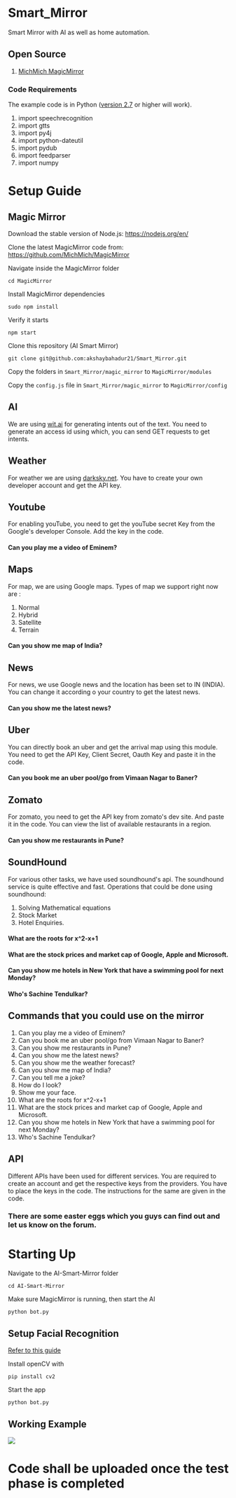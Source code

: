# Smart_Mirror
Smart Mirror with AI as well as home automation.

## Open Source

1) [MichMich MagicMirror](https://magicmirror.builders/)

### Code Requirements
The example code is in Python ([version 2.7](https://www.python.org/download/releases/2.7/) or higher will work). 

1) import speechrecognition
2) import gtts
3) import py4j
4) import python-dateutil
5) import pydub
6) import feedparser
7) import numpy

# Setup Guide

## Magic Mirror
Download the stable version of Node.js: 
https://nodejs.org/en/

Clone the latest MagicMirror code from:
https://github.com/MichMich/MagicMirror

Navigate inside the MagicMirror folder
```shell
cd MagicMirror
```

Install MagicMirror dependencies
```shell
sudo npm install
```
 
Verify it starts
```shell
npm start
```
 
 
Clone this repository (AI Smart Mirror)
```shell
git clone git@github.com:akshaybahadur21/Smart_Mirror.git
```

Copy the folders in `Smart_Mirror/magic_mirror` to `MagicMirror/modules`

Copy the `config.js` file in `Smart_Mirror/magic_mirror` to `MagicMirror/config`
 
## AI
 
We are using [wit.ai](https://wit.ai/) for generating intents out of the text.
You need to generate an access id using which, you can send GET requests to get intents.

## Weather

For weather we are using [darksky.net](https://darksky.net/).
You have to create your own developer account and get the API key.

## Youtube
For enabling youTube, you need to get the youTube secret Key from the Google's developer Console.
Add the key in the code.
#### Can you play me a video of Eminem?

## Maps

For map, we are using Google maps. Types of map we support right now are :
1) Normal
2) Hybrid
3) Satellite
4) Terrain
#### Can you show me map of India?

## News

For news, we use Google news and the location has been set to IN (INDIA).
You can change it according o your country to get the latest news.
#### Can you show me the latest news?

## Uber

You can directly book an uber and get the arrival map using this module.
You need to get the API Key, Client Secret, Oauth Key and paste it in the code.
#### Can you book me an uber pool/go from Vimaan Nagar to Baner?

## Zomato

For zomato, you need to get the API key from zomato's dev site.
And paste it in the code. 
You can view the list of available restaurants in a region.
#### Can you show me restaurants in Pune?

## SoundHound

For various other tasks, we have used soundhound's api. The soundhound service is quite effective and fast. Operations that could be done using soundhound:
1) Solving Mathematical equations
2) Stock Market
3) Hotel Enquiries.

#### What are the roots for x^2-x+1
#### What are the stock prices and market cap of Google, Apple and Microsoft.
#### Can you show me hotels in New York that have a swimming pool for next Monday?
#### Who's Sachine Tendulkar?

## Commands that you could use on the mirror

1) Can you play me a video of Eminem?
2) Can you book me an uber pool/go from Vimaan Nagar to Baner?
3) Can you show me restaurants in Pune?
4) Can you show me the latest news?
5) Can you show me the weather forecast?
6) Can you show me map of India?
7) Can you tell me a joke?
8) How do I look?
9) Show me your face.
10) What are the roots for x^2-x+1
11) What are the stock prices and market cap of Google, Apple and Microsoft.
12) Can you show me hotels in New York that have a swimming pool for next Monday?
13) Who's Sachine Tendulkar?

## API

Different APIs have been used for different services. You are required to create an account and get the respective keys from the providers.
You have to place the keys in the code.
The instructions for the same are given in the code.

### There are some easter eggs which you guys can find out and let us know on the forum.

# Starting Up
 
Navigate to the AI-Smart-Mirror folder
```shell
cd AI-Smart-Mirror
```

Make sure MagicMirror is running, then start the AI
```shell
python bot.py
```

## Setup Facial Recognition
[Refer to this guide](http://opencv-python-tutroals.readthedocs.io/en/latest/)

Install openCV with 
```shell
pip install cv2
```

Start the app
```shell
python bot.py
```

## Working Example

<img src="https://github.com/akshaybahadur21/Smart_Mirror/blob/master/smart_mirror.gif">


# Code shall be uploaded once the test phase is completed
 
